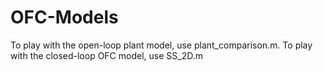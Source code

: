 # OFC-Models

To play with the open-loop plant model, use plant_comparison.m. To play with the closed-loop OFC model, use SS_2D.m

